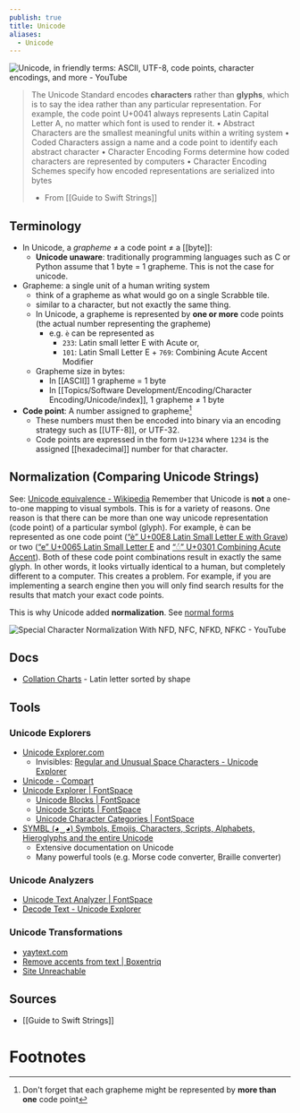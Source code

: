 ```yaml
---
publish: true
title: Unicode
aliases:
  - Unicode
---
```


![Unicode, in friendly terms: ASCII, UTF-8, code points, character encodings, and more - YouTube](https://www.youtube.com/watch?v=ut74oHojxqo)

> The Unicode Standard encodes **characters** rather than **glyphs**, which
> is to say the idea rather than any particular representation. For
> example, the code point U+0041 always represents Latin Capital
> Letter A, no matter which font is used to render it.
> • Abstract Characters are the smallest meaningful units within
> a writing system
> • Coded Characters assign a name and a code point to identify
> each abstract character
> • Character Encoding Forms determine how coded characters
> are represented by computers
> • Character Encoding Schemes specify how encoded
> representations are serialized into bytes
> - From [[Guide to Swift Strings]]
## Terminology
- In Unicode, a *grapheme* ≠ a code point ≠ a [[byte]]:
	- **Unicode unaware**: traditionally programming languages such as C or Python assume that 1 byte = 1 grapheme. This is not the case for unicode.
- Grapheme: a single unit of a human writing system
	-  think of a grapheme as what would go on a single Scrabble tile. 
	- similar to a character, but not exactly the same thing. 
	- In Unicode, a grapheme is represented by **one or more** code points (the actual number representing the grapheme)
		- e.g. `è` can be represented as 
			- `233`: Latin small letter E with Acute or,
			- `101`: Latin Small Letter E + `769`: Combining Acute Accent Modifier
	- Grapheme size in bytes:
		- In [[ASCII]] 1 grapheme  = 1 byte
		- In [[Topics/Software Development/Encoding/Character Encoding/Unicode/index]], 1 grapheme ≠ 1 byte
- **Code point**: A number assigned to grapheme[^1]
	- These numbers must then be encoded into binary via an encoding strategy such as [[UTF-8]], or UTF-32. 
	- Code points are expressed in the form `U+1234` where `1234` is the assigned [[hexadecimal]] number for that character.

## Normalization (Comparing Unicode Strings)
See: [Unicode equivalence - Wikipedia](https://en.wikipedia.org/wiki/Unicode_equivalence#Normalization)
Remember that Unicode is **not** a one-to-one mapping to visual symbols. This is for a variety of reasons. One reason is that there can be more than one way unicode representation (code point) of a particular symbol (glyph). For example, è can be represented as one code point ([“è” U+00E8 Latin Small Letter E with Grave](https://www.compart.com/en/unicode/U+00E8)) or two ([“e” U+0065 Latin Small Letter E](https://www.compart.com/en/unicode/U+0065) and [“◌́” U+0301 Combining Acute Accent](https://www.compart.com/en/unicode/U+0301)). Both of these code point combinations result in exactly the same glyph. In other words,  it looks virtually identical to a human, but completely different to a computer. This creates a problem. For example, if you are implementing a search engine then you will only find search results for the results that match your exact code points. 

This is why Unicode added **normalization**. See [normal forms](https://en.wikipedia.org/wiki/Unicode_equivalence#Normal_forms) 

![Special Character Normalization With NFD, NFC, NFKD, NFKC - YouTube](https://www.youtube.com/watch?v=ttLD4DiMpiQ)

## Docs
- [Collation Charts](https://www.unicode.org/charts/collation/) - Latin letter sorted by shape

## Tools

### Unicode Explorers
- [Unicode Explorer.com](https://unicode-explorer.com/)
	- Invisibles: [Regular and Unusual Space Characters - Unicode Explorer](https://unicode-explorer.com/articles/space-characters) 
- [Unicode - Compart](https://www.compart.com/en/unicode)
- [Unicode Explorer | FontSpace](https://www.fontspace.com/unicode/chars)
	- [Unicode Blocks | FontSpace](https://www.fontspace.com/unicode/block)
	- [Unicode Scripts | FontSpace](https://www.fontspace.com/unicode/script)
	- [Unicode Character Categories | FontSpace](https://www.fontspace.com/unicode/category)
- [SYMBL (◕‿◕) Symbols, Emojis, Characters, Scripts, Alphabets, Hieroglyphs and the entire Unicode](https://symbl.cc/en/) 
	- Extensive documentation on Unicode
	- Many powerful tools (e.g. Morse code converter, Braille converter)
### Unicode Analyzers
- [Unicode Text Analyzer | FontSpace](https://www.fontspace.com/unicode/analyzer#e=8J-RrvCfj73igI3imYDvuI8)
- [Decode Text - Unicode Explorer](https://unicode-explorer.com/tools/decode/) 

### Unicode Transformations
- [yaytext.com](https://yaytext.com/) 
- [Remove accents from text | Boxentriq](https://www.boxentriq.com/code-breaking/remove-accents)
- [Site Unreachable](https://lingojam.com/TextToEmojiLetters)

## Sources
- [[Guide to Swift Strings]]

# Footnotes

[^1]: Don't forget that each grapheme might be represented by **more than one** code point